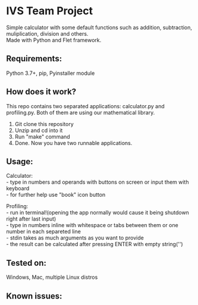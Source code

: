 # IVS Team Project

  Simple calculator with some default functions such as addition, subtraction, muliplication, division and others.<br/>
  Made with Python and Flet framework.
  
## Requirements:
  Python 3.7+, pip, Pyinstaller module

## How does it work?

  This repo contains two separated applications: calculator.py and profiling.py. Both of them are using our mathematical library.
  1. Git clone this repository
  2. Unzip and cd into it
  3. Run "make" command
  4. Done. Now you have two runnable applications. 
  
## Usage:
  
  Calculator:<br/>
    - type in numbers and operands with buttons on screen or input them with keyboard<br/>
    - for further help use "book" icon button
    
  Profiling:<br/>
    - run in terminal!(opening the app normally would cause it being shutdown right after last input)<br/>
    - type in numbers inline with whitespace or tabs between them or one number in each separeted line<br/>
    - stdin takes as much arguments as you want to provide<br/>
    - the result can be calculated after pressing ENTER with empty string('')<br/>
    

## Tested on:
  Windows, Mac, multiple Linux distros

## Known issues:
  <placeholder>

